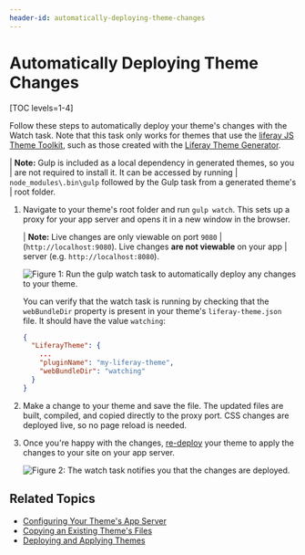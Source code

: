```yaml
---
header-id: automatically-deploying-theme-changes
---
```


# Automatically Deploying Theme Changes

[TOC levels=1-4]

Follow these steps to automatically deploy your theme's changes with the Watch 
task. Note that this task only works for themes that use the 
[liferay JS Theme Toolkit](https://github.com/liferay/liferay-themes-sdk/tree/master/packages), 
such as those created with the 
[Liferay Theme Generator](/docs/7-2/reference/-/knowledge_base/r/installing-the-theme-generator-and-creating-a-theme). 

| **Note:** Gulp is included as a local dependency in generated themes, so you 
| are not required to install it. It can be accessed by running 
| `node_modules\.bin\gulp` followed by the Gulp task from a generated theme's 
| root folder.

1.  Navigate to your theme's root folder and run `gulp watch`. This sets up a 
    proxy for your app server and opens it in a new window in the browser. 

    | **Note:** Live changes are only viewable on port `9080` 
    | (`http://localhost:9080`). Live changes **are not viewable** on your app 
    | server (e.g. `http://localhost:8080`).

    ![Figure 1: Run the `gulp watch` task to automatically deploy any changes to your theme.](../../../../images/theme-dev-watching-themes-gulp-watch-startup.png)

    You can verify that the watch task is running by checking that the 
    `webBundleDir` property is present in your theme's `liferay-theme.json` 
    file. It should have the value `watching`:


    ```json
    {
      "LiferayTheme": {
        ...
        "pluginName": "my-liferay-theme",
        "webBundleDir": "watching"
      }
    }
    ```

2.  Make a change to your theme and save the file. The updated files are built, 
    compiled, and copied directly to the proxy port. CSS changes are deployed 
    live, so no page reload is needed. 
    
3.  Once you're happy with the changes, 
    [re-deploy](/docs/7-2/frameworks/-/knowledge_base/f/deploying-and-applying-themes) 
    your theme to apply the changes to your site on your app server.

    ![Figure 2: The watch task notifies you that the changes are deployed.](../../../../images/theme-dev-watching-themes-gulp-watch-auto-deploy.png)

## Related Topics

- [Configuring Your Theme's App Server](/docs/7-2/frameworks/-/knowledge_base/f/configuring-your-themes-app-server)
- [Copying an Existing Theme's Files](/docs/7-2/frameworks/-/knowledge_base/f/copying-an-existing-themes-files)
- [Deploying and Applying Themes](/docs/7-2/frameworks/-/knowledge_base/f/deploying-and-applying-themes)
